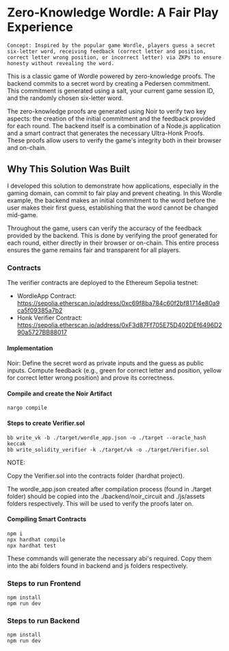 # Zero-Knowledge Wordle: A Fair Play Experience

```
Concept: Inspired by the popular game Wordle, players guess a secret six-letter word, receiving feedback (correct letter and position, correct letter wrong position, or incorrect letter) via ZKPs to ensure honesty without revealing the word.
```

This is a classic game of Wordle powered by zero-knowledge proofs. The backend commits to a secret word by creating a Pedersen commitment. This commitment is generated using a salt, your current game session ID, and the randomly chosen six-letter word.

The zero-knowledge proofs are generated using Noir to verify two key aspects: the creation of the initial commitment and the feedback provided for each round. The backend itself is a combination of a Node.js application and a smart contract that generates the necessary Ultra-Honk Proofs. These proofs allow users to verify the game's integrity both in their browser and on-chain.

## Why This Solution Was Built

I developed this solution to demonstrate how applications, especially in the gaming domain, can commit to fair play and prevent cheating. In this Wordle example, the backend makes an initial commitment to the word before the user makes their first guess, establishing that the word cannot be changed mid-game.

Throughout the game, users can verify the accuracy of the feedback provided by the backend. This is done by verifying the proof generated for each round, either directly in their browser or on-chain. This entire process ensures the game remains fair and transparent for all players.

### Contracts
The verifier contracts are deployed to the Ethereum Sepolia testnet:
* WordleApp Contract: https://sepolia.etherscan.io/address/0xc69f8ba784c60f2bf81714e80a9ca5f09385a7b2
* Honk Verifier Contract: https://sepolia.etherscan.io/address/0xF3d87Ff705E75D402DEf6496D290a5727BB88017


#### Implementation

Noir: Define the secret word as private inputs and the guess as public inputs. Compute feedback (e.g., green for correct letter and position, yellow for correct letter wrong position) and prove its correctness.

#### Compile and create the Noir Artifact

```
nargo compile
```

#### Steps to create Verifier.sol

```
bb write_vk -b ./target/wordle_app.json -o ./target --oracle_hash keccak
bb write_solidity_verifier -k ./target/vk -o ./target/Verifier.sol
```

NOTE: 

Copy the Verifier.sol into the contracts folder (hardhat project).

The wordle_app.json created after compilation process (found in ./target folder) should be copied into the ./backend/noir_circuit and ./js/assets folders respectively. This will be used to verify the proofs later on.

#### Compiling Smart Contracts

```
npm i
npx hardhat compile
npx hardhat test
```

These commands will generate the necessary abi's required. Copy them into the abi folders found in backend and js folders respectively.

### Steps to run Frontend
```
npm install
npm run dev
```

### Steps to run Backend
```
npm install
npm run dev
```